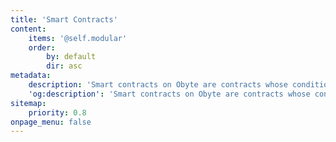```yaml
---
title: 'Smart Contracts'
content:
    items: '@self.modular'
    order:
        by: default
        dir: asc
metadata:
    description: 'Smart contracts on Obyte are contracts whose conditions are enforced by code rather than law. In particular, they enable contitional payments.'
    'og:description': 'Smart contracts on Obyte are contracts whose conditions are enforced by code rather than law. In particular, they enable contitional payments.'
sitemap:
    priority: 0.8
onpage_menu: false
---
```



